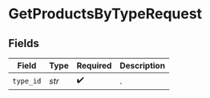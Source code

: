 # GetProductsByTypeRequest


## Fields

| Field              | Type               | Required           | Description        |
| ------------------ | ------------------ | ------------------ | ------------------ |
| `type_id`          | *str*              | :heavy_check_mark: | .                  |